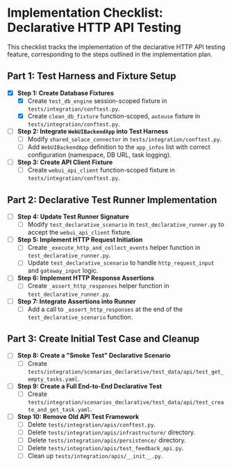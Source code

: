 # Implementation Checklist: Declarative HTTP API Testing

This checklist tracks the implementation of the declarative HTTP API testing feature, corresponding to the steps outlined in the implementation plan.

## Part 1: Test Harness and Fixture Setup

- [x] **Step 1: Create Database Fixtures**
  - [x] Create `test_db_engine` session-scoped fixture in `tests/integration/conftest.py`.
  - [x] Create `clean_db_fixture` function-scoped, `autouse` fixture in `tests/integration/conftest.py`.

- [ ] **Step 2: Integrate `WebUIBackendApp` into Test Harness**
  - [ ] Modify `shared_solace_connector` in `tests/integration/conftest.py`.
  - [ ] Add `WebUIBackendApp` definition to the `app_infos` list with correct configuration (namespace, DB URL, task logging).

- [ ] **Step 3: Create API Client Fixture**
  - [ ] Create `webui_api_client` function-scoped fixture in `tests/integration/conftest.py`.

## Part 2: Declarative Test Runner Implementation

- [ ] **Step 4: Update Test Runner Signature**
  - [ ] Modify `test_declarative_scenario` in `test_declarative_runner.py` to accept the `webui_api_client` fixture.

- [ ] **Step 5: Implement HTTP Request Initiation**
  - [ ] Create `_execute_http_and_collect_events` helper function in `test_declarative_runner.py`.
  - [ ] Update `test_declarative_scenario` to handle `http_request_input` and `gateway_input` logic.

- [ ] **Step 6: Implement HTTP Response Assertions**
  - [ ] Create `_assert_http_responses` helper function in `test_declarative_runner.py`.

- [ ] **Step 7: Integrate Assertions into Runner**
  - [ ] Add a call to `_assert_http_responses` at the end of the `test_declarative_scenario` function.

## Part 3: Create Initial Test Case and Cleanup

- [ ] **Step 8: Create a "Smoke Test" Declarative Scenario**
  - [ ] Create `tests/integration/scenarios_declarative/test_data/api/test_get_empty_tasks.yaml`.

- [ ] **Step 9: Create a Full End-to-End Declarative Test**
  - [ ] Create `tests/integration/scenarios_declarative/test_data/api/test_create_and_get_task.yaml`.

- [ ] **Step 10: Remove Old API Test Framework**
  - [ ] Delete `tests/integration/apis/conftest.py`.
  - [ ] Delete `tests/integration/apis/infrastructure/` directory.
  - [ ] Delete `tests/integration/apis/persistence/` directory.
  - [ ] Delete `tests/integration/apis/test_feedback_api.py`.
  - [ ] Clean up `tests/integration/apis/__init__.py`.
